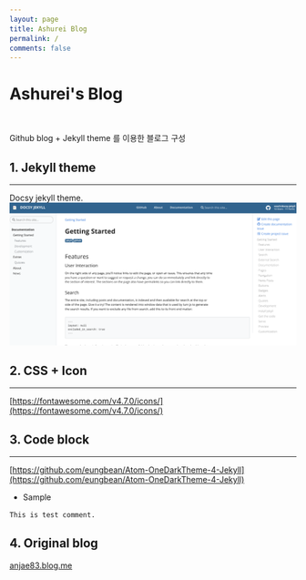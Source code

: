 ```yaml
---
layout: page
title: Ashurei Blog
permalink: /
comments: false
---
```


# Ashurei's Blog

<a href="https://coupa.ng/bQOWR7" target="_blank" referrerpolicy="unsafe-url"><img src="https://ads-partners.coupang.com/banners/432844?subId=&traceId=V0-301-879dd1202e5c73b2-I432844&w=150&h=60" alt=""></a>

Github blog + Jekyll theme 를 이용한 블로그 구성

## 1. Jekyll theme
---
Docsy jekyll theme.
![assets/img/docsy-jekyll.png](assets/img/docsy-jekyll.png)


## 2. CSS + Icon
---
[https://fontawesome.com/v4.7.0/icons/](https://fontawesome.com/v4.7.0/icons/)


## 3. Code block
---
[https://github.com/eungbean/Atom-OneDarkTheme-4-Jekyll](https://github.com/eungbean/Atom-OneDarkTheme-4-Jekyll)
* Sample
```bash
This is test comment.
```

## 4. Original blog
[anjae83.blog.me](http://anjae83.blog.me)
